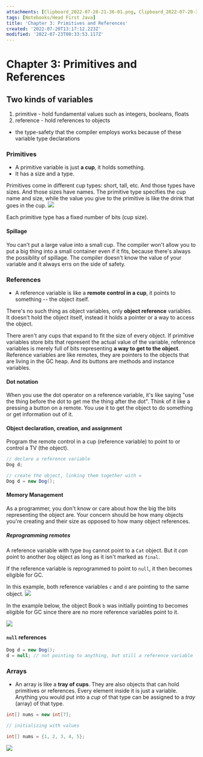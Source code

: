 ```yaml
---
attachments: [Clipboard_2022-07-20-21-36-01.png, Clipboard_2022-07-20-21-41-18.png, Clipboard_2022-07-21-12-46-20.png, Clipboard_2022-07-21-13-03-26.png, Clipboard_2022-07-21-23-01-51.png]
tags: [Notebooks/Head First Java]
title: 'Chapter 3: Primitives and References'
created: '2022-07-20T13:17:12.223Z'
modified: '2022-07-23T00:33:53.117Z'
---
```


# Chapter 3: Primitives and References

## Two kinds of variables

1. primitive - hold fundamental values such as integers, booleans, floats
2. reference - hold references to objects

* the type-safety that the compiler employs works because of these variable type declarations

### Primitives

- A  primitive variable is just __a cup__, it holds something. 
- It has a size and a type.

Primitives come in different cup types: short, tall, etc. And those types have sizes. And those sizes have names. The primitive type specifies the cup name and size, while the value you give to the primitive is like the drink that goes in the cup. 
![](@attachment/Clipboard_2022-07-20-21-41-18.png)

Each primitive type has a fixed number of bits (cup size). 

#### Spillage

You can't put a large value into a small cup. The compiler won't allow you to put a big thing into a small container even if it fits, because there's always the possiblity of spillage. The compiler doesn't know the value of your variable and it always errs on the side of safety.

### References

- A reference variable is like a __remote control in a cup__, it points to something -- the object itself.

There's no such thing as object variables, only __object reference__ variables. It doesn't hold the object itself, instead it holds a pointer or a way to access the object. 

There aren't any cups that expand to fit the size of every object. If primitive variables store bits that represent the actual value of the variable, reference variables is merely full of bits representing __a way to get to the object__. Reference variables are like remotes, they are pointers to the objects that are living in the GC heap. And its buttons are methods and instance variables.

#### Dot notation

When you use the dot operator on a reference variable, it's like saying "use the thing before the dot to get me the thing after the dot". Think of it like a pressing a button on a remote. You use it to get the object to do something or get information out of it.

#### Object declaration, creation, and assignment

Program the remote control in a cup (reference variable) to point to or control a TV (the object).

```java
// declare a reference variable
Dog d;

// create the object, linking them together with =
Dog d = new Dog();
```

#### Memory Management

As a programmer, you don't know or care about how the big the bits representing the object are. Your concern should be how many objects you're creating and their size as opposed to how many object references. 

##### Reprogramming remotes

A reference variable with type `Dog` cannot point to a `Cat` object. But it _can_ point to another `Dog` object as long as it isn't marked as `final`.

If the reference variable is reprogrammed to point to `null`, it then becomes eligible for GC. 

In this example, both reference variables `c` and `d` are pointing to the same object.
![](@attachment/Clipboard_2022-07-21-12-46-20.png)

In the example below, the object Book `b` was initially pointing to becomes eligible for GC since there are no more reference variables point to it.

![](@attachment/Clipboard_2022-07-21-13-03-26.png)

#### `null` references
```java
Dog d = new Dog();
d = null; // not pointing to anything, but still a reference variable
```

### Arrays
- An array is like a __tray of cups__. They are also objects that can hold primitives or references. Every element inside it is just a variable. Anything you would put into a _cup_ of that type can be assigned to a _tray_ (array) of that type.  

```java
int[] nums = new int[7];

// initializing with values

int[] nums = {1, 2, 3, 4, 5};
```

![](@attachment/Clipboard_2022-07-21-23-01-51.png)

